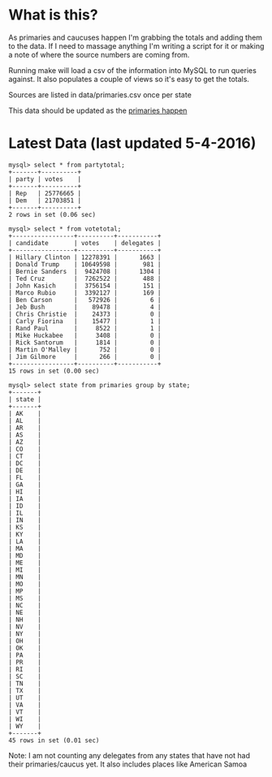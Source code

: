 What is this?
=======================================

As primaries and caucuses happen I'm grabbing the totals and adding them
to the data. If I need to massage anything I'm writing a script for it
or making a note of where the source numbers are coming from. 

Running make will load a csv of the information into MySQL to run
queries against. It also populates a couple of views so it's easy to
get the totals. 

Sources are listed in data/primaries.csv once per state

This data should be updated as the [primaries happen](http://www.uspresidentialelectionnews.com/2016-presidential-primary-schedule-calendar/)

Latest Data (last updated 5-4-2016)
======================================
```
mysql> select * from partytotal;
+-------+----------+
| party | votes    |
+-------+----------+
| Rep   | 25776665 |
| Dem   | 21703851 |
+-------+----------+
2 rows in set (0.06 sec)

mysql> select * from votetotal;
+-----------------+----------+-----------+
| candidate       | votes    | delegates |
+-----------------+----------+-----------+
| Hillary Clinton | 12278391 |      1663 |
| Donald Trump    | 10649598 |       981 |
| Bernie Sanders  |  9424708 |      1304 |
| Ted Cruz        |  7262522 |       488 |
| John Kasich     |  3756154 |       151 |
| Marco Rubio     |  3392127 |       169 |
| Ben Carson      |   572926 |         6 |
| Jeb Bush        |    89478 |         4 |
| Chris Christie  |    24373 |         0 |
| Carly Fiorina   |    15477 |         1 |
| Rand Paul       |     8522 |         1 |
| Mike Huckabee   |     3408 |         0 |
| Rick Santorum   |     1814 |         0 |
| Martin O'Malley |      752 |         0 |
| Jim Gilmore     |      266 |         0 |
+-----------------+----------+-----------+
15 rows in set (0.00 sec)

mysql> select state from primaries group by state;
+-------+
| state |
+-------+
| AK    |
| AL    |
| AR    |
| AS    |
| AZ    |
| CO    |
| CT    |
| DC    |
| DE    |
| FL    |
| GA    |
| HI    |
| IA    |
| ID    |
| IL    |
| IN    |
| KS    |
| KY    |
| LA    |
| MA    |
| MD    |
| ME    |
| MI    |
| MN    |
| MO    |
| MP    |
| MS    |
| NC    |
| NE    |
| NH    |
| NV    |
| NY    |
| OH    |
| OK    |
| PA    |
| PR    |
| RI    |
| SC    |
| TN    |
| TX    |
| UT    |
| VA    |
| VT    |
| WI    |
| WY    |
+-------+
45 rows in set (0.01 sec)
```

Note: I am not counting any delegates from any states that have not had 
their primaries/caucus yet. It also includes places like American Samoa
